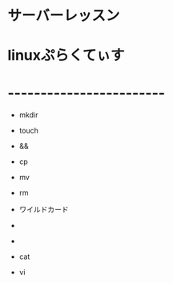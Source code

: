 # サーバーレッスン  
# linuxぷらくてぃす  
# ------------------------  

* mkdir  
* touch  
* &&  
* cp  
* mv  
* rm  
* ワイルドカード  
* >  
* >>  
* cat  

* vi  
